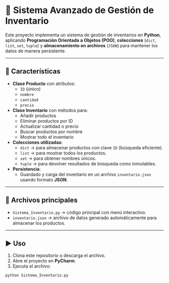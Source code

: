 # 🛒 Sistema Avanzado de Gestión de Inventario

Este proyecto implementa un sistema de gestión de inventarios en **Python**, aplicando **Programación Orientada a Objetos (POO)**, **colecciones** (`dict`, `list`, `set`, `tuple`) y **almacenamiento en archivos** (`JSON`) para mantener los datos de manera persistente.

---

## 📌 Características

- **Clase Producto** con atributos:
  - `ID` (único)
  - `nombre`
  - `cantidad`
  - `precio`
- **Clase Inventario** con métodos para:
  - Añadir productos
  - Eliminar productos por ID
  - Actualizar cantidad o precio
  - Buscar productos por nombre
  - Mostrar todo el inventario
- **Colecciones utilizadas**:
  - `dict` → para almacenar productos con clave `ID` (búsqueda eficiente).
  - `list` → para mostrar todos los productos.
  - `set` → para obtener nombres únicos.
  - `tuple` → para devolver resultados de búsqueda como inmutables.
- **Persistencia**:
  - Guardado y carga del inventario en un archivo `inventario.json` usando formato **JSON**.

---

## 📂 Archivos principales

- `Sistema_Inventario.py` → código principal con menú interactivo.
- `inventario.json` → archivo de datos generado automáticamente para almacenar los productos.

---

## ▶️ Uso

1. Clona este repositorio o descarga el archivo.
2. Abre el proyecto en **PyCharm**.
3. Ejecuta el archivo:

```bash
python Sistema_Inventario.py
